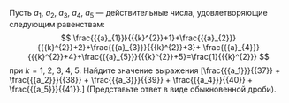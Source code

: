 Пусть ${{a}_{1}},\ {{a}_{2}},\ {{a}_{3}},\ {{a}_{4}},\ {{a}_{5}}$  — действительные 
числа, удовлетворяющие следующим равенствам:
$$
\frac{{{a}_{1}}}{{{k}^{2}}+1}+\frac{{{a}_{2}}}{{{k}^{2}}+2}+\frac{{{a}_{3}}}{{{k}^{2}}+3}+
\frac{{{a}_{4}}}{{{k}^{2}}+4}+\frac{{{a}_{5}}}{{{k}^{2}}+5}=\frac{1}{{{k}^{2}}}
$$
при $k=1,\ 2,\ 3,\ 4,\ 5$. Найдите значение выражения \[\frac{{{a_1}}}{{37}} + \frac{{{a_2}}}{{38}} + \frac{{{a_3}}}{{39}} + \frac{{{a_4}}}{{40}} + \frac{{{a_5}}}{{41}}.\] 
(Представьте ответ в виде обыкновенной дроби).